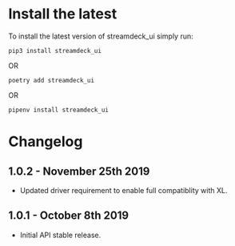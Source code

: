 Install the latest
===================

To install the latest version of streamdeck_ui simply run:

`pip3 install streamdeck_ui`

OR

`poetry add streamdeck_ui`

OR

`pipenv install streamdeck_ui`


Changelog
=========
## 1.0.2 - November 25th 2019
- Updated driver requirement to enable full compatiblity with XL.

## 1.0.1 - October 8th 2019
- Initial API stable release.
